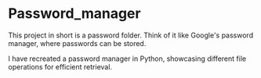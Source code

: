 # Password_manager

This project in short is a password folder. Think of it like Google's password manager, where passwords can be stored.

I have recreated a password manager in Python, showcasing different file operations for efficient retrieval.

